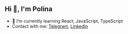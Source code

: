 ## Hi 👋, I'm Polina
 
- 🌱 I’m currently learning React, JavaScript, TypeScript
- Contact with me: [Telegram](https://t.me/p_kuznetsova), [LinkedIn](https://www.linkedin.com/in/polina-kuznetsova-5ab6a91b2/)

<!-- ![GitHub stats](https://github-readme-stats.vercel.app/api?username=polly2000&show_icons=true&theme=merko&count_private=true&hide=contribs,prs) -->

<!--
**Polly2000/Polly2000** is a ✨ _special_ ✨ repository because its `README.md` (this file) appears on your GitHub profile.

Here are some ideas to get you started:

- 🔭 I’m currently working on ...
- 🌱 I’m currently learning ...
- 👯 I’m looking to collaborate on ...
- 🤔 I’m looking for help with ...
- 💬 Ask me about ...
- 📫 How to reach me: ...
- 😄 Pronouns: ...
- ⚡ Fun fact: ...
-->
